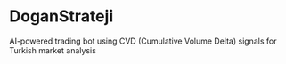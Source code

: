 # DoganStrateji
AI-powered trading bot using CVD (Cumulative Volume Delta) signals for Turkish market analysis
